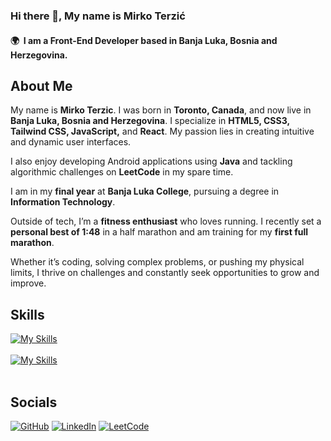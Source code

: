 ### Hi there 👋,  My name is Mirko Terzić
#### 🌍  I am a Front-End Developer based in Banja Luka, Bosnia and Herzegovina.
## About Me

My name is **Mirko Terzic**. I was born in **Toronto, Canada**, and now live in **Banja Luka, Bosnia and Herzegovina**. I specialize in **HTML5, CSS3, Tailwind CSS, JavaScript,** and **React**. My passion lies in creating intuitive and dynamic user interfaces.

I also enjoy developing Android applications using **Java** and tackling algorithmic challenges on **LeetCode** in my spare time.

I am in my **final year** at **Banja Luka College**, pursuing a degree in **Information Technology**.

Outside of tech, I’m a **fitness enthusiast** who loves running. I recently set a **personal best of 1:48** in a half marathon and am training for my **first full marathon**.

Whether it’s coding, solving complex problems, or pushing my physical limits, I thrive on challenges and constantly seek opportunities to grow and improve.



## Skills


[![My Skills](https://skillicons.dev/icons?i=html,css,tailwind,js,react)](https://skillicons.dev) &nbsp;&nbsp;&nbsp;&nbsp;&nbsp;
<br/>
<br/>
[![My Skills](https://skillicons.dev/icons?i=java,androidstudio,sqlite)](https://skillicons.dev)
<br/>
<br/>


## Socials 

[![GitHub](https://img.shields.io/badge/GitHub-000000?style=for-the-badge&logo=github&logoColor=white)](https://github.com/mirkoterzic)
[![LinkedIn](https://img.shields.io/badge/LinkedIn-0A66C2?style=for-the-badge&logo=linkedin&logoColor=white)](https://www.linkedin.com/in/mirkoterzic/)
[![LeetCode](https://img.shields.io/badge/LeetCode-FB0000?style=for-the-badge&logo=leetcode&logoColor=white)](https://leetcode.com/u/mirko_terzic/)





